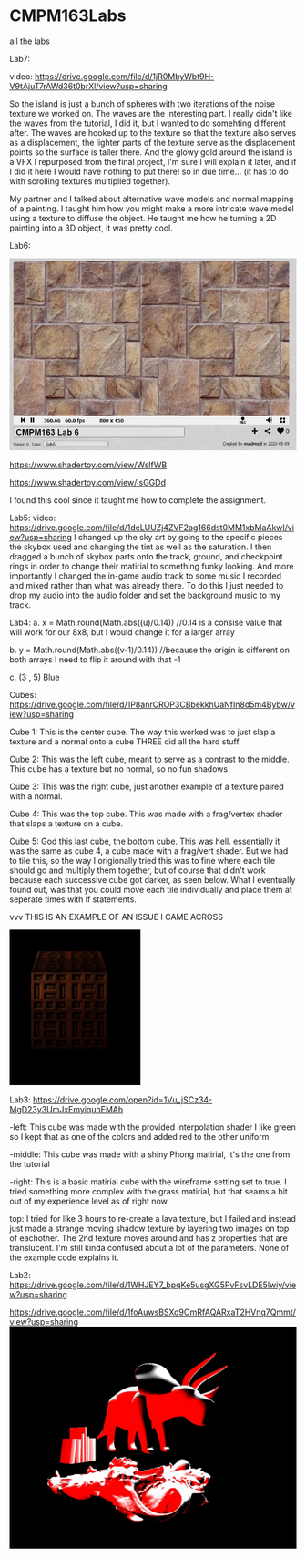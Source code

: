 # CMPM163Labs
all the labs

Lab7:

video: https://drive.google.com/file/d/1jR0MbyWbt9H-V9tAjuT7rAWd36t0brXl/view?usp=sharing

So the island is just a bunch of spheres with two iterations of the  noise texture we worked on.
The waves are the interesting part. I really didn't like the waves from the tutorial, I did it, but I wanted to do somehting different after. The waves are hooked up to the texture so that the texture also serves as a displacement, the lighter parts of the texture serve as the displacement points so the surface is taller there.
And the glowy gold around the island is a VFX I repurposed from the final project, I'm sure I will explain it later, and if I did it here I would have nothing to put there! so in due time... (it has to do with scrolling textures multiplied together).

My partner and I talked about alternative wave models and normal mapping of a painting. I taught him how you might make a more intricate wave model using a texture to diffuse the object. He taught me how he turning a 2D painting into a 3D object, it was pretty cool.

Lab6:

![](lab6/lab6.jpg)

https://www.shadertoy.com/view/WslfWB

https://www.shadertoy.com/view/lsGGDd

I found this cool since it taught me how to complete the assignment.

Lab5:
video: https://drive.google.com/file/d/1deLUUZj4ZVF2ag166dst0MM1xbMaAkwI/view?usp=sharing
I changed up the sky art by going to the specific pieces the skybox used and changing the tint as well as the saturation.
I then dragged a bunch of skybox parts onto the track, ground, and checkpoint rings in order to change their matirial to something funky looking.
And more importantly I changed the in-game audio track to some music I recorded and mixed rather than what was already there. To do this I just needed to drop my audio into the audio folder and set the background music to my track.

Lab4:
a. x = Math.round(Math.abs((u)/0.14)) //0.14 is a consise value that will work for our 8x8, but I would change it for a larger array

b. y = Math.round(Math.abs((v-1)/0.14)) //because the origin is different on both arrays I need to flip it around with that -1

c. (3 , 5) Blue

Cubes: https://drive.google.com/file/d/1P8anrCROP3CBbekkhUaNfIn8d5m4Bybw/view?usp=sharing

Cube 1: This is the center cube. The way this worked was to just slap a texture and a normal onto a cube THREE did all the hard stuff.

Cube 2: This was the left cube, meant to serve as a contrast to the middle. This cube has a texture but no normal, so no fun shadows.

Cube 3: This was the right cube, just another example of a texture paired with a normal.

Cube 4: This was the top cube. This was made with a frag/vertex shader that slaps a texture on a cube.

Cube 5: God this last cube, the bottom cube. This was hell. essentially it was the same as cube 4, a cube made with a frag/vert shader. But we had to tile this, so the way I origionally tried this was to fine where each tile should go and multiply them together, but of course that didn't work because each successive cube got darker, as seen below. What I eventually found out, was that you could move each tile individually and place them at seperate times with if statements.

vvv THIS IS AN EXAMPLE OF AN ISSUE I CAME ACROSS

![](lab4/badCube.png)

Lab3:
https://drive.google.com/open?id=1Vu_jSCz34-MgD23y3UmJxEmyiquhEMAh

-left: This cube was made with the provided interpolation shader I like green so I kept that as one of the colors and added red to the other uniform.

-middle: This cube was made with a shiny Phong matirial, it's the one from the tutorial

-right: This is a basic matirial cube with the wireframe setting set to true. I tried something more complex with the grass matirial, but that seams a bit out of my experience level as of right now.

top: I tried for like 3 hours to re-create a lava texture, but I failed and instead just made a strange moving shadow texture by layering two images on top of eachother. The 2nd texture moves around and has z properties that are translucent. I'm still kinda confused about a lot of the parameters. None of the example code explains it.

Lab2:
https://drive.google.com/file/d/1WHJEY7_bpqKe5usgXG5PvFsvLDE5lwiy/view?usp=sharing

https://drive.google.com/file/d/1foAuwsBSXd9OmRfAQARxaT2HVnq7Qmmt/view?usp=sharing
![](lab2/lab2part2.jpg)

